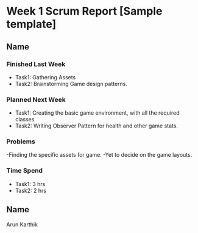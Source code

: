# Week 1 Scrum Report [Sample template]

## Name

### Finished Last Week 
- Task1: Gathering Assets
- Task2: Brainstorming Game design patterns.

### Planned Next Week 
- Task1: Creating the basic game environment, with all the required classes
- Task2: Writing Observer Pattern for health and other game stats.

### Problems
-Finding the specific assets for game.
-Yet to decide on the game layouts.

### Time Spend

- Task1: 3 hrs
- Task2: 2 hrs

## Name
Arun Karthik
